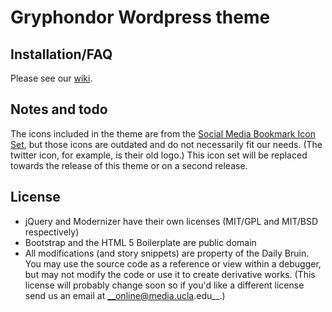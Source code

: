 # Gryphondor Wordpress theme
## Installation/FAQ
Please see our [wiki](https://github.com/daily-bruin/gryphondor/wiki).

## Notes and todo
The icons included in the theme are from the [Social Media Bookmark Icon Set](http://www.nouveller.com/general/free-social-media-bookmark-icon-pack-the-ever-growing-icon-set/), but those icons are outdated and do not necessarily fit our needs. (The twitter icon, for example, is their old logo.) This icon set will be replaced towards the release of this theme or on a second release.

## License

* jQuery and Modernizer have their own licenses (MIT/GPL and MIT/BSD respectively)
* Bootstrap and the HTML 5 Boilerplate are public domain
* All modifications (and story snippets) are property of the Daily Bruin. You may use the source code as a reference or view within a debugger, but may not modify the code or use it to create derivative works. (This license will probably change soon so if you'd like a different license send us an email at __online@media.ucla.edu__.)
